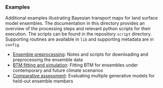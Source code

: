 ### Examples

Additional examples illustrating Bayesian transport maps for land surface model ensembles. 
The documentation in this directory provides an overview of the processing steps and relevant python scripts for their execution. 
The scripts can be found in the repository `script` directory. Supporting routines are available in `lib` and supporting metadata are in `config`.

* [Ensemble preprocessing](swe_ens_process.md): Notes and scripts for downloading and preprocessing the ensemble data
* [BTM fitting and simulation](fit_sim_btm.md): Fitting BTM for ensembles under contemporary and future climate scenarios
* [Comparative assessment](btm_scoring.md): Evaluating multiple generative models for held-out ensemble members

